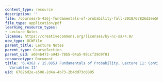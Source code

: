```yaml
---
content_type: resource
description: ''
file: /courses/6-436j-fundamentals-of-probability-fall-2018/67826d2ee5082d4a4b732b4dd73c0895_MIT6_436JF18_lec11.pdf
file_type: application/pdf
learning_resource_types:
- Lecture Notes
license: https://creativecommons.org/licenses/by-nc-sa/4.0/
ocw_type: OCWFile
parent_title: Lecture Notes
parent_type: CourseSection
parent_uid: a004b473-a942-78b5-04a5-99ccf29d9f01
resourcetype: Document
title: '6.436J / 15.085J Fundamentals of Probability, Lecture 11: Continuous Random
  Variables II'
uid: 67826d2e-e508-2d4a-4b73-2b4dd73c0895
---
```

